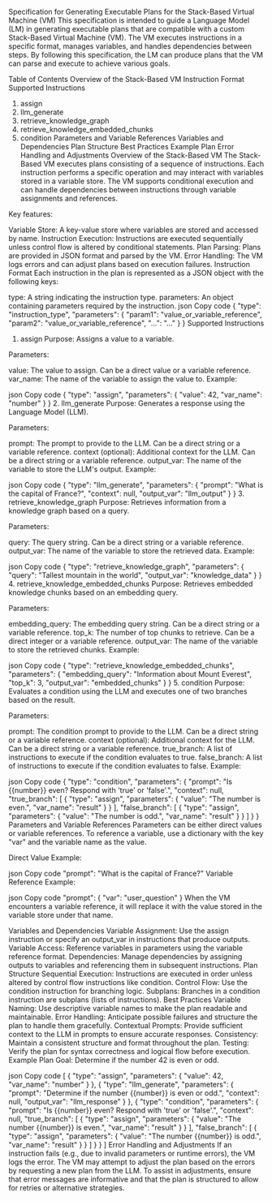Specification for Generating Executable Plans for the Stack-Based Virtual Machine (VM)
This specification is intended to guide a Language Model (LM) in generating executable plans that are compatible with a custom Stack-Based Virtual Machine (VM). The VM executes instructions in a specific format, manages variables, and handles dependencies between steps. By following this specification, the LM can produce plans that the VM can parse and execute to achieve various goals.

Table of Contents
Overview of the Stack-Based VM
Instruction Format
Supported Instructions
1. assign
2. llm_generate
3. retrieve_knowledge_graph
4. retrieve_knowledge_embedded_chunks
5. condition
Parameters and Variable References
Variables and Dependencies
Plan Structure
Best Practices
Example Plan
Error Handling and Adjustments
Overview of the Stack-Based VM
The Stack-Based VM executes plans consisting of a sequence of instructions. Each instruction performs a specific operation and may interact with variables stored in a variable store. The VM supports conditional execution and can handle dependencies between instructions through variable assignments and references.

Key features:

Variable Store: A key-value store where variables are stored and accessed by name.
Instruction Execution: Instructions are executed sequentially unless control flow is altered by conditional statements.
Plan Parsing: Plans are provided in JSON format and parsed by the VM.
Error Handling: The VM logs errors and can adjust plans based on execution failures.
Instruction Format
Each instruction in the plan is represented as a JSON object with the following keys:

type: A string indicating the instruction type.
parameters: An object containing parameters required by the instruction.
json
Copy code
{
  "type": "instruction_type",
  "parameters": {
    "param1": "value_or_variable_reference",
    "param2": "value_or_variable_reference",
    "...": "..."
  }
}
Supported Instructions
1. assign
Purpose: Assigns a value to a variable.

Parameters:

value: The value to assign. Can be a direct value or a variable reference.
var_name: The name of the variable to assign the value to.
Example:

json
Copy code
{
  "type": "assign",
  "parameters": {
    "value": 42,
    "var_name": "number"
  }
}
2. llm_generate
Purpose: Generates a response using the Language Model (LLM).

Parameters:

prompt: The prompt to provide to the LLM. Can be a direct string or a variable reference.
context (optional): Additional context for the LLM. Can be a direct string or a variable reference.
output_var: The name of the variable to store the LLM's output.
Example:

json
Copy code
{
  "type": "llm_generate",
  "parameters": {
    "prompt": "What is the capital of France?",
    "context": null,
    "output_var": "llm_output"
  }
}
3. retrieve_knowledge_graph
Purpose: Retrieves information from a knowledge graph based on a query.

Parameters:

query: The query string. Can be a direct string or a variable reference.
output_var: The name of the variable to store the retrieved data.
Example:

json
Copy code
{
  "type": "retrieve_knowledge_graph",
  "parameters": {
    "query": "Tallest mountain in the world",
    "output_var": "knowledge_data"
  }
}
4. retrieve_knowledge_embedded_chunks
Purpose: Retrieves embedded knowledge chunks based on an embedding query.

Parameters:

embedding_query: The embedding query string. Can be a direct string or a variable reference.
top_k: The number of top chunks to retrieve. Can be a direct integer or a variable reference.
output_var: The name of the variable to store the retrieved chunks.
Example:

json
Copy code
{
  "type": "retrieve_knowledge_embedded_chunks",
  "parameters": {
    "embedding_query": "Information about Mount Everest",
    "top_k": 3,
    "output_var": "embedded_chunks"
  }
}
5. condition
Purpose: Evaluates a condition using the LLM and executes one of two branches based on the result.

Parameters:

prompt: The condition prompt to provide to the LLM. Can be a direct string or a variable reference.
context (optional): Additional context for the LLM. Can be a direct string or a variable reference.
true_branch: A list of instructions to execute if the condition evaluates to true.
false_branch: A list of instructions to execute if the condition evaluates to false.
Example:

json
Copy code
{
  "type": "condition",
  "parameters": {
    "prompt": "Is {{number}} even? Respond with 'true' or 'false'.",
    "context": null,
    "true_branch": [
      {
        "type": "assign",
        "parameters": {
          "value": "The number is even.",
          "var_name": "result"
        }
      }
    ],
    "false_branch": [
      {
        "type": "assign",
        "parameters": {
          "value": "The number is odd.",
          "var_name": "result"
        }
      }
    ]
  }
}
Parameters and Variable References
Parameters can be either direct values or variable references. To reference a variable, use a dictionary with the key "var" and the variable name as the value.

Direct Value Example:

json
Copy code
"prompt": "What is the capital of France?"
Variable Reference Example:

json
Copy code
"prompt": { "var": "user_question" }
When the VM encounters a variable reference, it will replace it with the value stored in the variable store under that name.

Variables and Dependencies
Variable Assignment: Use the assign instruction or specify an output_var in instructions that produce outputs.
Variable Access: Reference variables in parameters using the variable reference format.
Dependencies: Manage dependencies by assigning outputs to variables and referencing them in subsequent instructions.
Plan Structure
Sequential Execution: Instructions are executed in order unless altered by control flow instructions like condition.
Control Flow: Use the condition instruction for branching logic.
Subplans: Branches in a condition instruction are subplans (lists of instructions).
Best Practices
Variable Naming: Use descriptive variable names to make the plan readable and maintainable.
Error Handling: Anticipate possible failures and structure the plan to handle them gracefully.
Contextual Prompts: Provide sufficient context to the LLM in prompts to ensure accurate responses.
Consistency: Maintain a consistent structure and format throughout the plan.
Testing: Verify the plan for syntax correctness and logical flow before execution.
Example Plan
Goal: Determine if the number 42 is even or odd.

json
Copy code
[
  {
    "type": "assign",
    "parameters": {
      "value": 42,
      "var_name": "number"
    }
  },
  {
    "type": "llm_generate",
    "parameters": {
      "prompt": "Determine if the number {{number}} is even or odd.",
      "context": null,
      "output_var": "llm_response"
    }
  },
  {
    "type": "condition",
    "parameters": {
      "prompt": "Is {{number}} even? Respond with 'true' or 'false'.",
      "context": null,
      "true_branch": [
        {
          "type": "assign",
          "parameters": {
            "value": "The number {{number}} is even.",
            "var_name": "result"
          }
        }
      ],
      "false_branch": [
        {
          "type": "assign",
          "parameters": {
            "value": "The number {{number}} is odd.",
            "var_name": "result"
          }
        }
      ]
    }
  }
]
Error Handling and Adjustments
If an instruction fails (e.g., due to invalid parameters or runtime errors), the VM logs the error.
The VM may attempt to adjust the plan based on the errors by requesting a new plan from the LLM.
To assist in adjustments, ensure that error messages are informative and that the plan is structured to allow for retries or alternative strategies.

